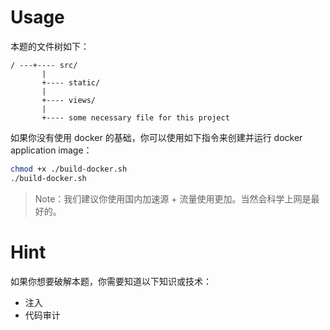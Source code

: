 # Usage

本题的文件树如下：

```
/ ---+---- src/
       |
       +---- static/
       |
       +---- views/
       |
       +---- some necessary file for this project
```

如果你没有使用 docker 的基础，你可以使用如下指令来创建并运行 docker application image：

```bash
chmod +x ./build-docker.sh
./build-docker.sh
```

> Note：我们建议你使用国内加速源 + 流量使用更加。当然会科学上网是最好的。

# Hint

如果你想要破解本题，你需要知道以下知识或技术：

- 注入
- 代码审计